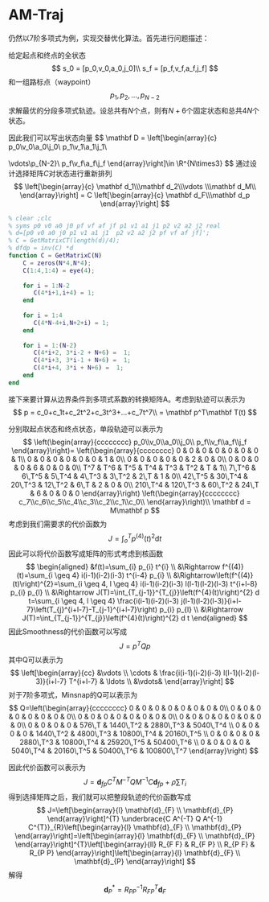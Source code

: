 # AM-Traj

仍然以7阶多项式为例，实现交替优化算法。首先进行问题描述：

给定起点和终点的全状态
$$
s_0 = [p_0,v_0,a_0,j_0]\\
s_f = [p_f,v_f,a_f,j_f]
$$
和一组路标点（waypoint）
$$
p_1,p_2,\dots,p_{N-2}
$$
求解最优的分段多项式轨迹。设总共有$N$个点，则有$N+6$个固定状态和总共$4N$个状态。

因此我们可以写出状态向量
$$
\mathbf D = \left[\begin{array}{c}
p_0\\v_0\\a_0\\j_0\\
p_1\\v_1\\a_1\\j_1\\

\vdots\\p_{N-2}\\
p_f\\v_f\\a_f\\j_f
 \end{array}\right]\in \R^{N\times3}
$$
通过设计选择矩阵$C$对状态进行重新排列
$$
\left[\begin{array}{c}
\mathbf d_1\\\mathbf d_2\\\vdots \\\mathbf d_M\\
 \end{array}\right] = C
 \left[\begin{array}{c}
\mathbf d_F\\\mathbf d_p
 \end{array}\right]
$$

```matlab
% clear ;clc
% syms p0 v0 a0 j0 pf vf af jf p1 v1 a1 j1 p2 v2 a2 j2 real
% d=[p0 v0 a0 j0 p1 v1 a1 j1  p2 v2 a2 j2 pf vf af jf]';
% C = GetMatrixCT(length(d)/4);
% dfdp = inv(C) *d
function C = GetMatrixC(N)
    C = zeros(N*4,N*4);
    C(1:4,1:4) = eye(4);
    
    for i = 1:N-2
       C(4*i+1,i+4) = 1;
    end
    
    for i = 1:4
       C(4*N-4+i,N+2+i) = 1;
    end
    
    for i = 1:(N-2)
       C(4*i+2, 3*i-2 + N+6) =  1;
       C(4*i+3, 3*i-1 + N+6) =  1;
       C(4*i+4, 3*i + N+6) =  1;
    end
end
```

接下来要计算从边界条件到多项式系数的转换矩阵A。考虑到轨迹可以表示为
$$
p = c_0+c_1t+c_2t^2+c_3t^3+...+c_7t^7\\ 
= \mathbf p^T\mathbf T(t)
$$

分别取起点状态和终点状态，单段轨迹可以表示为
$$
\left(\begin{array}{cccccccc}
p_0\\v_0\\a_0\\j_0\\
p_f\\v_f\\a_f\\j_f
\end{array}\right)= 
\left(\begin{array}{cccccccc}
0 & 0 & 0 & 0 & 0 & 0 & 0 & 1\\
0 & 0 & 0 & 0 & 0 & 0 & 1 & 0\\
0 & 0 & 0 & 0 & 0 & 2 & 0 & 0\\
0 & 0 & 0 & 0 & 6 & 0 & 0 & 0\\
T^7  & T^6  & T^5  & T^4  & T^3  & T^2  & T & 1\\
7\,T^6  & 6\,T^5  & 5\,T^4  & 4\,T^3  & 3\,T^2  & 2\,T & 1 & 0\\
42\,T^5  & 30\,T^4  & 20\,T^3  & 12\,T^2  & 6\,T & 2 & 0 & 0\\
210\,T^4  & 120\,T^3  & 60\,T^2  & 24\,T & 6 & 0 & 0 & 0
\end{array}\right)
\left(\begin{array}{cccccccc}
c_7\\c_6\\c_5\\c_4\\c_3\\c_2\\c_1\\c_0\\
\end{array}\right)\\
\mathbf d = M\mathbf p
$$
考虑到我们需要求的代价函数为
$$
J = \int_o^T p^{(4)}(t)^2\mathrm d t
$$
因此可以将代价函数写成矩阵的形式考虑到核函数
$$
\begin{aligned}
&f(t)=\sum_{i} p_{i} t^{i} \\
&\Rightarrow f^{(4)}(t)=\sum_{i \geq 4} i(i-1)(i-2)(i-3) t^{i-4} p_{i} \\
&\Rightarrow\left(f^{(4)}(t)\right)^{2}=\sum_{i \geq 4, l \geq 4} i(i-1)(i-2)(i-3) l(l-1)(l-2)(l-3) t^{i+l-8} p_{i} p_{l} \\
&\Rightarrow J(T)=\int_{T_{j-1}}^{T_{j}}\left(f^{4}(t)\right)^{2} d t=\sum_{i \geq 4, l \geq 4} \frac{i(i-1)(i-2)(i-3) j(l-1)(l-2)(l-3)}{i+l-7}\left(T_{j}^{i+l-7}-T_{j-1}^{i+l-7}\right) p_{i} p_{l} \\
&\Rightarrow J(T)=\int_{T_{j-1}}^{T_{j}}\left(f^{4}(t)\right)^{2} d t
\end{aligned}
$$
因此Smoothness的代价函数可以写成
$$
J = p^TQp
$$
其中Q可以表示为
$$
\left[\begin{array}{cc}
&\vdots \\
\cdots & \frac{i(i-1)(i-2)(i-3) l(l-1)(l-2)(l-3)}{i+l-7} T^{i+l-7} & \ldots
\\
&\vdots&
\end{array}\right]
$$
对于7阶多项式，Minsnap的Q可以表示为
$$
Q=\left(\begin{array}{cccccccc}
0 & 0 & 0 & 0 & 0 & 0 & 0 & 0\\
0 & 0 & 0 & 0 & 0 & 0 & 0 & 0\\
0 & 0 & 0 & 0 & 0 & 0 & 0 & 0\\
0 & 0 & 0 & 0 & 0 & 0 & 0 & 0\\
0 & 0 & 0 & 0 & 576\,T & 1440\,T^2  & 2880\,T^3  & 5040\,T^4 \\
0 & 0 & 0 & 0 & 1440\,T^2  & 4800\,T^3  & 10800\,T^4  & 20160\,T^5 \\
0 & 0 & 0 & 0 & 2880\,T^3  & 10800\,T^4  & 25920\,T^5  & 50400\,T^6 \\
0 & 0 & 0 & 0 & 5040\,T^4  & 20160\,T^5  & 50400\,T^6  & 100800\,T^7 
\end{array}\right)
$$


因此代价函数可以表示为
$$
J = \mathbf d_{fp}C^TM^{-T}QM^{-1}C\mathbf d_{fp}+\rho \sum T_i
$$
得到选择矩阵之后，我们就可以把整段轨迹的代价函数写成
$$
J=\left[\begin{array}{l}
\mathbf{d}_{F} \\
\mathbf{d}_{P}
\end{array}\right]^{T} \underbrace{C A^{-T} Q A^{-1} C^{T}}_{R}\left[\begin{array}{l}
\mathbf{d}_{F} \\
\mathbf{d}_{P}
\end{array}\right]=\left[\begin{array}{l}
\mathbf{d}_{F} \\
\mathbf{d}_{P}
\end{array}\right]^{T}\left[\begin{array}{ll}
R_{F F} & R_{F P} \\
R_{P F} & R_{P P}
\end{array}\right]\left[\begin{array}{l}
\mathbf{d}_{F} \\
\mathbf{d}_{P}
\end{array}\right]
$$
解得
$$
\mathbf d_P^*  =R_{PP}^{-1}R_{FP}^T\mathbf d_F
$$
